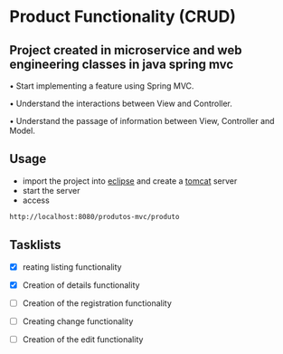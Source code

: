 # **Product Functionality (CRUD)**
## Project created in microservice and web engineering classes in java spring mvc

• Start implementing a feature using Spring MVC.

• Understand the interactions between View and Controller.

• Understand the passage of information between View, Controller and Model.

## Usage
  - import the project into [eclipse](https://www.eclipse.org) and create a [tomcat](http://tomcat.apache.org) server
  - start the server
  - access
  ```sh
http://localhost:8080/produtos-mvc/produto
```
## Tasklists
- [x] reating listing functionality
- [x] Creation of details functionality
- [ ] Creation of the registration functionality
- [ ] Creating change functionality
- [ ] Creation of the edit functionality

